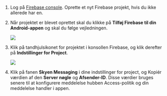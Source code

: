 

1. Log på [Firebase console](https://firebase.google.com/console/). Oprette et nyt Firebase projekt, hvis du ikke allerede har en.
2. Når projektet er blevet oprettet skal du klikke på **Tilføj Firebase til din Android-appen** og skal du følge vejledningen.

    ![](./media/notification-hubs-enable-firebase-cloud-messaging/notification-hubs-add-firebase-to-android-app.png)

3. Klik på tandhjulsikonet for projektet i konsollen Firebase, og klik derefter på **Indstillinger for Project**.

    ![](./media/notification-hubs-enable-firebase-cloud-messaging/notification-hubs-firebase-console-project-settings.png)

4. Klik på fanen **Skyen Messaging** i dine indstillinger for project, og Kopiér værdien af den **Server nøgle** og **Afsender-ID**.  Disse værdier bruges senere til at konfigurere meddelelse hubben Access-politik og din meddelelse handler i appen.
  